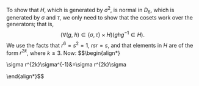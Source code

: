 
To show that $H$, which is generated by $\sigma^2$, is normal in $D_6$, which is generated by $\sigma$ and $\tau$, we only need to show that the cosets work over the generators; that is,
$$(\forall (g,\;h)\in\{\sigma,\tau\}\times H)(ghg^{-1}\in H)\text{.}$$
We use the facts that $r^6=s^2=1$, $rsr=s$, and that elements in $H$ are of the form $r^{2k}$, where $k\leq 3$. Now:
$$\begin{align*}

\sigma r^{2k}\sigma^{-1}&=\sigma r^{2k}\sigma

\end{align*}$$